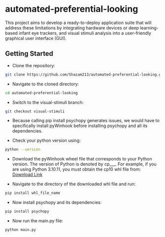 # automated-preferential-looking
This project aims to develop a ready-to-deploy application suite that will address these limitations by integrating hardware devices or deep learning-based infant eye trackers, and visual stimuli analysis into a user-friendly graphical user interface (GUI).

## Getting Started
* Clone the repository:
```sh 
git clone https://github.com/Shazam213/automated-preferential-looking.git 
```
* Navigate to the cloned directory:
```sh
cd automated-preferential-looking
```

* Switch to the visual-stimuli branch:
```sh
git checkout visual-stimuli
```
* Because calling pip install psychopy generates issues, we would have to specifically install pyWinhook before installing psychopy and all its dependencies.

* Check your python version using:
```sh
python --version
```
* Download the pyWinhook wheel file that corresponds to your Python version. The version of Python is denoted by cp___. For example, if you are using Python 3.10.11, you must obtain the cp10 whl file from:
[Download Link](https://www.lfd.uci.edu/~gohlke/pythonlibs/#pywinhook)

*  Navigate to the directory of the downloaded whl file and run:
```sh
pip install whl_file_name
```
* Now install psychopy and its dependencies:
```sh
pip install psychopy
```
* Now run the main.py file:
```sh
python main.py
```




